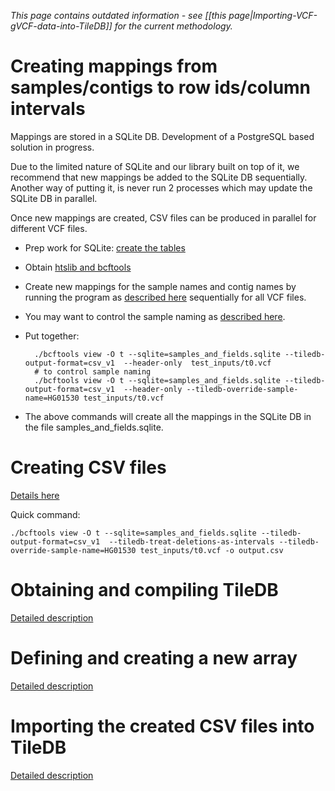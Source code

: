 *This page contains outdated information - see [[this page|Importing-VCF-gVCF-data-into-TileDB]] for the current methodology.*

# Creating mappings from samples/contigs to row ids/column intervals

Mappings are stored in a SQLite DB. Development of a PostgreSQL based solution in progress.

Due to the limited nature of SQLite and our library built on top of it, we recommend that new mappings be added to the SQLite DB sequentially. Another way of putting it, is never run 2 processes which may update the SQLite DB in parallel.

Once new mappings are created, CSV files can be produced in parallel for different VCF files.

* Prep work for SQLite: [create the tables](https://github.com/kgururaj/bcftools/wiki/Using-bcftools-for-TileDB#prep-work)
* Obtain [htslib and bcftools](https://github.com/kgururaj/bcftools/wiki/Using-bcftools-for-TileDB
)
* Create new mappings for the sample names and contig names by running the program as [described here](https://github.com/kgururaj/bcftools/wiki/Using-bcftools-for-TileDB#consistent-sqlite-samples-numbering-across-nodes) sequentially for all VCF files.
* You may want to control the sample naming as [described here](https://github.com/kgururaj/bcftools/wiki/Using-bcftools-for-TileDB#sample-name).
* Put together:

        ./bcftools view -O t --sqlite=samples_and_fields.sqlite --tiledb-output-format=csv_v1  --header-only  test_inputs/t0.vcf
        # to control sample naming
        ./bcftools view -O t --sqlite=samples_and_fields.sqlite --tiledb-output-format=csv_v1  --header-only --tiledb-override-sample-name=HG01530 test_inputs/t0.vcf

* The above commands will create all the mappings in the SQLite DB in the file samples_and_fields.sqlite.

# Creating CSV files
[Details here](https://github.com/kgururaj/bcftools/wiki/Using-bcftools-for-TileDB#running)

Quick command:

    ./bcftools view -O t --sqlite=samples_and_fields.sqlite --tiledb-output-format=csv_v1  --tiledb-treat-deletions-as-intervals --tiledb-override-sample-name=HG01530 test_inputs/t0.vcf -o output.csv

# Obtaining and compiling TileDB
[Detailed description](https://github.com/Intel-HSS/TileDB/wiki/Producing-GVCFs-from-TileDB
)

# Defining and creating a new array
[Detailed description](https://github.com/Intel-HSS/TileDB/wiki/Using-the-variant-specific-customizations#defining-the-array)

# Importing the created CSV files into TileDB
[Detailed description](https://github.com/Intel-HSS/TileDB/wiki/Using-the-variant-specific-customizations#loading)

